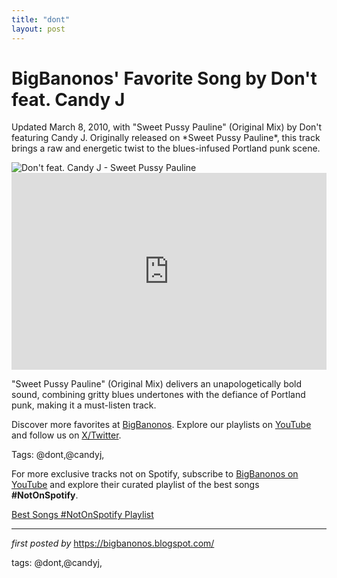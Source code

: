 ```yaml
---
title: "dont"
layout: post
---
```

<!-- Post Title -->
<h1 >BigBanonos' Favorite Song by Don't feat. Candy J</h1> <!-- Introductory Text -->
<p >Updated March 8, 2010, with "Sweet Pussy Pauline" (Original Mix) by Don't featuring Candy J. Originally released on *Sweet Pussy Pauline*, this track brings a raw and energetic twist to the blues-infused Portland punk scene.</p> <!-- Featured Image -->
<div > <img src="https://assets.beatportal.com/images/transforms/content-item/_1842x1036_crop_center-center_none/12961/SweetPussyPauline-1920x1080-1718806827.webp" alt="Don't feat. Candy J - Sweet Pussy Pauline" />
</div> <!-- YouTube Video Embed -->
<div > <iframe width="100%" height="315" src="https://www.youtube.com/embed/eVWjoz6Vqz8" title="dont feat. Candy J - Sweet Pussy Pauline (Original Mix)" frameborder="0" allow="accelerometer; autoplay; clipboard-write; encrypted-media; gyroscope; picture-in-picture; web-share" referrerpolicy="strict-origin-when-cross-origin" allowfullscreen></iframe>
</div> <!-- Song Information -->
<div > <p>"Sweet Pussy Pauline" (Original Mix) delivers an unapologetically bold sound, combining gritty blues undertones with the defiance of Portland punk, making it a must-listen track.</p>
</div> <!-- Footer Links -->
<div > <p>Discover more favorites at <a href="https://bigbanonos.blogspot.com/" target="_blank">BigBanonos</a>. Explore our playlists on <a href="https://www.youtube.com/@BigBanonos" target="_blank">YouTube</a> and follow us on <a href="https://x.com/bigbanonos" target="_blank">X/Twitter</a>.</p>
</div> <!-- Tags -->
<p >Tags: @dont,@candyj,</p>


<!--Subscribe and Playlist Links-->
<div>
    <p>For more exclusive tracks not on Spotify, subscribe to <a href="https://www.youtube.com/@BigBanonos" target="_blank">BigBanonos on YouTube</a> and explore their curated playlist of the best songs <strong>#NotOnSpotify</strong>.</p>
    <p><a href="https://www.youtube.com/playlist?list=PLtuNtuTatqI0kFahUCbtbfenC_ET5O_tr" target="_blank">Best Songs #NotOnSpotify Playlist<br /></a></p></div>

<hr />

<p><em>first posted by</em> <a href="https://bigbanonos.blogspot.com/" rel="noopener" target="_new">https://bigbanonos.blogspot.com/</a></p>

<p>tags: @dont,@candyj,</p>
